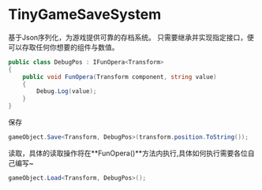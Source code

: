 # TinyGameSaveSystem
基于Json序列化，为游戏提供可靠的存档系统。
只需要继承并实现指定接口，便可以存取任何你想要的组件与数值。
```csharp
public class DebugPos : IFunOpera<Transform>
{
    public void FunOpera(Transform component, string value)
    {
        Debug.Log(value);
    }
}
```
保存
```csharp
gameObject.Save<Transform, DebugPos>(transform.position.ToString());
```
读取，具体的读取操作将在**FunOpera()**方法内执行,具体如何执行需要各位自己编写~
```csharp
gameObject.Load<Transform, DebugPos>();
```
